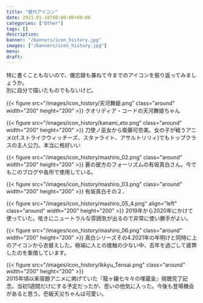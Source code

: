 ```yaml
---
title: "歴代アイコン"
date: 2021-01-10T00:00:00+09:00
categories: ["Other"]
tags: []
description:
banner: "/banners/icon_history.jpg"
images: ["/banners/icon_history.jpg"]
menu: 
draft:
---
```

特に書くこともないので、備忘録も兼ねて今までのアイコンを振り返ってみましょうか。  
別に自分で描いたものでもないけど。
<!--more-->
{{< figure src="/images/icon_history/天河舞姫.png" class="around" width="200" height="200" >}}
クオリディア・コードの天河舞姫ちゃん

{{< figure src="/images/icon_history/kanami_eto.png" class="around" width="200" height="200" >}}
刀使ノ巫女から衛藤可奈美。女の子が戦うアニメ(cf.ストライクウィッチーズ、スタァライト、アサルトリリィ)でもトップクラスの主人公力。本当に格好いい

{{< figure src="/images/icon_history/mashiro_02.png" class="around" width="200" height="200" >}}
蒼の彼方のフォーリズムの有坂真白さん。今でもこのブログや各所で使用している。

{{< figure src="/images/icon_history/mashiro_03.png" class="around" width="200" height="200" >}}
有坂真白その２．

{{< figure src="/images/icon_history/mashiro_05_4.png"  align="left" class="around" width="200" height="200" >}}
2019年から2020年にかけて使っていた。呟きにニュートラルな雰囲気が出るので非常に使い勝手がよい。

{{< figure src="/images/icon_history/mashiro_06.png" class="around" width="200" height="200" >}}
真白シリーズその4.2021年の年明けと同時に上のアイコンから衣替えした。極端に人との接触の少ない中、去年を過ごして疲弊したのを象徴しています。

{{< figure src="/images/icon_history/Ikkyu_Tensai.png" class="around" width="200" height="200" >}}  
2015年頃以来宿題アニメに掲げていた『龍ヶ嬢七々々の埋蔵金』視聴完了記念。当初1週間だけにする予定だったが、思いの他気に入った。今後も登場機会があると思う。壱級天災ちゃんは可愛い。